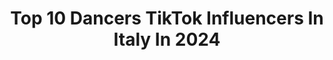 ---
title: Top 10 Dancers TikTok Influencers In Italy In 2024
description: >-
  Find top dancers TikTok influencers in Italy in 2024. Most popular hashtags: #perte #foryou #trend #dance.
platform: TikTok
hits: 100
text_top: Analyze the most popular TikTok profiles on inBeat.
text_bottom: Our database holds 100 TikTok influencers like this in Italy for you to contact.
profiles:
  - username: "melissamonti2"
    fullname: >-
      𝕄 𝔼 𝕃 𝕀 𝕊 𝕊 𝔸 🖤
    bio: >-
      • MELLY🌹🤍 •DANCER💃🏻 •ITALIAN GIRL🇮🇹 •@il2chenonpensavidivolere 🎥
    location: "Italy"
    followers: 4933
    engagement: 1324
    commentsToLikes: 0.088877
    id: ckb8zode8f8ut0j23mfxvhbzt
    verified: false
    hashtags: "#neiperte, #fyp, #videovirale, #perte"
  - username: "elenaanthony_bd"
    fullname: >-
      Elena Travaini
    bio: >-
      🥇Founders of Blindly Dancing 💃 Dancers 👗 Model 👩‍👧 Mom 👨‍👧 Tato
    location: "Italy"
    followers: 2525
    engagement: 1742
    commentsToLikes: 0.054185
    id: cka63lqno4w2b0i788dw0ar27
    verified: false
    hashtags: "#elenatravaini, #foryou, #lago, #perte"
  - username: "giuliaaeulisse"
    fullname: >-
      Giulia Eulisse
    bio: >-
      🤍Gymnast and dancer🤍 Seguitemi su IG 📲 @giuliaaeulisse
    location: "Italy"
    followers: 31400
    engagement: 2391
    commentsToLikes: 0.030497
    id: ckc36tj1cvpk40j23gs9uwowu
    verified: false
    hashtags: "#foryou, #gym, #ginnasticaartistica, #me"
  - username: "polly_dance_"
    fullname: >-
      Polly Dance
    bio: >-
      💗Polly Dance Dancer/Dance Teacher/ Dance Vlogger✌🏽 📩pollydanceworks@gmail.com
    location: "Italy"
    followers: 182900
    engagement: 1292
    commentsToLikes: 0.014964
    id: ck9dtxk51dzvm0j783rmphcfz
    verified: true
    hashtags: "#dance, #ad, #pollydance, #justdance2021"
  - username: "emmadeltoro"
    fullname: >-
      emmadeltoro
    bio: >-
      Dancer💃 Model✨ italy🇮🇹 LA SOLITA STORIA⬇️🤩 Follow me on Instagram↗️
    location: "Italy"
    followers: 682400
    engagement: 1552
    commentsToLikes: 0.005017
    id: ckavlfv1buse00j23n46wq8vg
    verified: true
    hashtags: "#foryou, #foru, #perte, #vlog"
  - username: "ilarialai2"
    fullname: >-
      Ilaria Lai
    bio: >-
      Dancer and Teacher Italy 📍🇮🇹 Follow me 🔥 IG ilaria_lai_
    location: "Italy"
    followers: 25600
    engagement: 918
    commentsToLikes: 0.060265
    id: ckcj12i8k3oeb0j234hjdr2xf
    verified: false
    hashtags: "#fyp, #dancer, #hiphop, #trending"
  - username: "queen.g.navy_"
    fullname: >-
      Giada D'Amario
    bio: >-
      🇮🇹 💃🏽DANCER/COREOGRAPHER💃🏽 IG: @queen.g.navy_ 🇮🇹
    location: "Italy"
    followers: 64100
    engagement: 1381
    commentsToLikes: 0.039969
    id: ckb9ici7l8hdm0j23t9f7fz6h
    verified: false
    hashtags: "#trend, #virale, #viral, #perte"
  - username: "alessandrovisciglia"
    fullname: >-
      Alessandro Visciglia
    bio: >-
      • Alessandro Visciglia 👆🏻 • 24’’ • Milan • Latin Dancer • LGBT 🏳️‍🌈 FAMILY
    location: "Italy"
    followers: 11900
    engagement: 829
    commentsToLikes: 0.098381
    id: ck9aarp8plsdy0j785yvl3hi4
    verified: false
    hashtags: "#fyp, #trend, #pervoi, #tbt"
  - username: "dantejgerlo"
    fullname: >-
      DANTE
    bio: >-
      DANTE Dancer/Singer CEO of “TU SABE”
    location: "Italy"
    followers: 353400
    engagement: 1213
    commentsToLikes: 0.014135
    id: ckb9pypyzlgte0j23bkjkeebp
    verified: false
    hashtags: "#duetto, #amici20, #amicidimariadefilippi, #perte"
  - username: "francydeltoro"
    fullname: >-
      Francesca del toro
    bio: >-
      Dancer 🌹 Model ☘️ Youtuber “Deltoro sisters” 👩‍❤️‍👩
    location: "Italy"
    followers: 35900
    engagement: 1839
    commentsToLikes: 0.005295
    id: ckc7zlb2p1aba0j23zw8m1sgb
    verified: false
    hashtags: "#perte, #lovedisoloqua, #tiktok, #babymama"
---